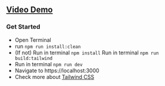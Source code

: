 ## [Video Demo](https://youtu.be/TD2a1r9tdvE)
 
### Get Started

- Open Terminal
- run `npm run install:clean`
- (If not) Run in terminal `npm install`
Run in terminal `npm run build:tailwind`
- Run in terminal `npm run dev`
- Navigate to https://localhost:3000
- Check more about [Tailwind CSS](https://tailwindcss.com/?ref=creativetim)